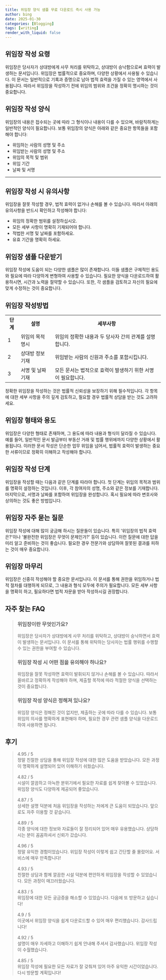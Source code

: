 ```yaml
---
title: 위임장 양식 샘플 무료 다운로드 즉시 사용 가능
author: bing
date: 2025-01-30
categories: [Blogging]
tags: [writing]
render_with_liquid: false
---
```



<h2 id='위임장_작성_요령'>위임장 작성 요령</h2>

<p>위임장은 당사자가 상대방에게 사무 처리를 위탁하고, 상대방이 승낙함으로써 효력이 발생하는 문서입니다. 위임장은 법률적으로 중요하며, 다양한 상황에서 사용될 수 있습니다. 이 문서는 일반적으로 기록과 증명으로 남아 법적 효력을 가질 수 있는 영역에서 사용됩니다. 따라서 위임장을 작성하기 전에 위임의 범위와 조건을 정확히 명시하는 것이 중요합니다.</p>

<h2 id='위임장_작성_양식'>위임장 작성 양식</h2>

<p>위임장의 내용은 접수되는 곳에 따라 그 형식이나 내용이 다를 수 있으며, 바람직하게는 일반적인 양식이 필요합니다. 보통 위임장의 양식은 아래와 같은 중요한 항목들을 포함해야 합니다:</p>

<ul>
    <li>위임하는 사람의 성명 및 주소</li>
    <li>위임받는 사람의 성명 및 주소</li>
    <li>위임의 목적 및 범위</li>
    <li>위임 기간</li>
    <li>날짜 및 서명</li>
</ul>

<hr />

<h2 id='위임장_작성_시_유의사항'>위임장 작성 시 유의사항</h2>

<p>위임장을 잘못 작성할 경우, 법적 효력이 없거나 손해를 볼 수 있습니다. 따라서 아래의 유의사항을 반드시 확인하고 작성해야 합니다:</p>

<ul>
    <li>위임의 정확한 범위를 설정하십시오.</li>
    <li>모든 세부 사항이 명확히 기재되어야 합니다.</li>
    <li>적법한 서명 및 날짜를 포함하세요.</li>
    <li>유효 기간을 명확히 하세요.</li>
</ul>

<h2 id='위임장_샘플_다운받기'>위임장 샘플 다운받기</h2>

<p>위임장 작성에 도움이 되는 다양한 샘플은 많이 존재합니다. 이들 샘플은 구체적인 용도와 필요에 따라 다양하게 변형하여 사용할 수 있습니다. 필요한 양식을 다운로드하여 활용하시면, 시간과 노력을 절약할 수 있습니다. 또한, 각 샘플을 검토하고 자신의 필요에 맞게 수정하는 것이 중요합니다.</p>

<h2 id='위임장_작성방법'>위임장 작성방법</h2>

<table>
    <tr>
        <td style="text-align: center; height: 17px;"><b>단계</b></td>
        <td style="text-align: center; height: 17px;"><b>설명</b></td>
        <td style="text-align: center; height: 17px;"><b>세부사항</b></td>
    </tr>
    <tr>
        <td>1</td>
        <td>위임의 목적 명시</td>
        <td>위임의 정확한 내용과 두 당사자 간의 관계를 설명합니다.</td>
    </tr>
    <tr>
        <td>2</td>
        <td>상대방 정보 기재</td>
        <td>위임받는 사람의 신원과 주소를 포함시킵니다.</td>
    </tr>
    <tr>
        <td>3</td>
        <td>서명 및 날짜 기재</td>
        <td>모든 문서는 법적으로 효력이 발생하기 위한 서명이 필요합니다.</td>
    </tr>
</table>

<p>정확한 위임장을 작성하는 것은 법률적 신뢰성을 보장하기 위해 필수적입니다. 각 항목에 대한 세부 사항을 주의 깊게 검토하고, 필요할 경우 법률적 상담을 받는 것도 고려하세요.</p>

<h2 id='위임장_형태와_용도'>위임장 형태와 용도</h2>

<p>위임장은 다양한 형태로 존재하며, 그 용도에 따라 내용과 형식이 달라질 수 있습니다. 예를 들어, 일반적인 문서 발급부터 부동산 거래 및 법률 행위에까지 다양한 상황에서 활용됩니다. 이러한 문서 작성은 단순한 업무 위임을 넘어서, 법률적 효력이 발생하는 중요한 서류이므로 정확히 이해하고 작성해야 합니다.</p>

<h2 id='위임장_작성_단계'>위임장 작성 단계</h2>

<p>위임장을 작성할 때는 다음과 같은 단계를 따라야 합니다. 첫 단계는 위임의 목적과 범위를 명확히 설정하는 것입니다. 이후, 각 참여자의 성명, 주소와 같은 정보를 기재합니다. 마지막으로, 서명과 날짜를 포함하여 위임장을 완성합니다. 혹시 필요에 따라 변호사와 상의하는 것도 좋은 방법입니다.</p>

<h2 id='위임장_자주_묻는_질문'>위임장 자주 묻는 질문</h2>

<p>위임장 작성에 대해 많이 궁금해 하시는 질문들이 있습니다. 특히 '위임장의 법적 효력은?'이나 '불완전한 위임장은 무엇이 문제인가?' 등이 있습니다. 이런 질문에 대한 답을 미리 알고 준비하는 것이 좋습니다. 필요한 경우 전문가와 상담하여 잘못된 결과를 피하는 것이 매우 중요합니다.</p>

<h2 id='위임장_마무리'>위임장 마무리</h2>

<p>위임장은 신중히 작성해야 할 중요한 문서입니다. 이 문서를 통해 권한을 위임하거나 법적 절차를 대행하게 되므로, 그 내용과 형식 모두에 주의가 필요합니다. 모든 세부 사항을 명확히 하고, 필요하다면 법적 자문을 받아 작성하시길 권장합니다.</p>


<h2 id='자주_찾는_FAQ'>자주 찾는 FAQ</h2>
<div itemscope="" itemtype="https://schema.org/FAQPage"> 
<blockquote> 
<div itemscope="" itemprop="mainEntity" itemtype="https://schema.org/Question"> 
<h3 itemprop="name">위임장이란 무엇인가요?</h3> 
<div itemscope="" itemprop="acceptedAnswer" itemtype="https://schema.org/Answer"> 
<span itemprop="text"> 
<p>위임장은 당사자가 상대방에게 사무 처리를 위탁하고, 상대방이 승낙하면서 효력이 발생하는 문서입니다. 이 문서를 통해 위탁하는 당사자는 법률 행위를 수행할 수 있는 권한을 부여할 수 있습니다.</p> 
</span> 
</div> 
</div> 
<div itemscope="" itemprop="mainEntity" itemtype="https://schema.org/Question"> 
<h3 itemprop="name">위임장 작성 시 어떤 점을 유의해야 하나요?</h3> 
<div itemscope="" itemprop="acceptedAnswer" itemtype="https://schema.org/Answer"> 
<span itemprop="text"> 
<p>위임장을 잘못 작성하면 효력이 발휘되지 않거나 손해를 볼 수 있습니다. 따라서 올바르고 정확하게 작성해야 하며, 제출할 목적에 따라 적절한 양식을 선택하는 것이 중요합니다.</p> 
</span> 
</div> 
</div> 
<div itemscope="" itemprop="mainEntity" itemtype="https://schema.org/Question"> 
<h3 itemprop="name">위임장 작성 양식은 정해져 있나요?</h3> 
<div itemscope="" itemprop="acceptedAnswer" itemtype="https://schema.org/Answer"> 
<span itemprop="text"> 
<p>위임장 양식은 정해진 것이 없지만, 제출하는 곳에 따라 다를 수 있습니다. 보통 위임의 의사를 명확하게 표현해야 하며, 필요한 경우 관련 샘플 양식을 다운로드하여 사용하면 됩니다.</p> 
</span> 
</div> 
</div> 
</blockquote> 
</div>
<h2 id='후기'>후기</h2>
<div itemscope itemtype="https://schema.org/Product">
  <blockquote>
  <div itemprop="review" itemscope itemtype="https://schema.org/Review">
      <div itemprop="reviewRating" itemscope itemtype="https://schema.org/Rating"> <span itemprop="ratingValue">4.95</span> / <span itemprop="bestRating">5</span> </div>
      <span itemprop="reviewBody">정말 친절한 상담을 통해 위임장 작성에 대한 많은 도움을 받았습니다. 모든 과정이 명확하게 설명되어 있어 이해하기 쉬웠습니다.</span>
  </div>
  <br>
  <div itemprop="review" itemscope itemtype="https://schema.org/Review">
      <div itemprop="reviewRating" itemscope itemtype="https://schema.org/Rating"> <span itemprop="ratingValue">4.82</span> / <span itemprop="bestRating">5</span> </div>
      <span itemprop="reviewBody">시설이 깔끔하고 아늑한 분위기에서 필요한 자료를 쉽게 찾아볼 수 있었습니다. 위임장 양식도 다양하게 제공되어 좋았습니다.</span>
  </div>
  <br>
  <div itemprop="review" itemscope itemtype="https://schema.org/Review">
      <div itemprop="reviewRating" itemscope itemtype="https://schema.org/Rating"> <span itemprop="ratingValue">4.87</span> / <span itemprop="bestRating">5</span> </div>
      <span itemprop="reviewBody">상세한 설명 덕분에 처음 위임장을 작성하는 저에게 큰 도움이 되었습니다. 앞으로도 자주 이용할 것 같습니다.</span>
  </div>
  <br>
  <div itemprop="review" itemscope itemtype="https://schema.org/Review">
      <div itemprop="reviewRating" itemscope itemtype="https://schema.org/Rating"> <span itemprop="ratingValue">4.89</span> / <span itemprop="bestRating">5</span> </div>
      <span itemprop="reviewBody">각종 양식에 대한 정보와 자료들이 잘 정리되어 있어 매우 유용했습니다. 상담하시는 분이 꼼꼼하셔서 신뢰가 갔습니다.</span>
  </div>
  <br>
  <div itemprop="review" itemscope itemtype="https://schema.org/Review">
      <div itemprop="reviewRating" itemscope itemtype="https://schema.org/Rating"> <span itemprop="ratingValue">4.96</span> / <span itemprop="bestRating">5</span> </div>
      <span itemprop="reviewBody">정말 유익한 경험이었습니다. 위임장 작성이 이렇게 쉽고 간단할 줄 몰랐어요. 서비스에 매우 만족합니다!</span>
  </div>
  <br>
  <div itemprop="review" itemscope itemtype="https://schema.org/Review">
      <div itemprop="reviewRating" itemscope itemtype="https://schema.org/Rating"> <span itemprop="ratingValue">4.93</span> / <span itemprop="bestRating">5</span> </div>
      <span itemprop="reviewBody">친절한 상담과 함께 깔끔한 시설 덕분에 편안하게 위임장을 작성할 수 있었습니다. 모든 과정이 매끄러웠습니다.</span>
  </div>
  <br>
  <div itemprop="review" itemscope itemtype="https://schema.org/Review">
      <div itemprop="reviewRating" itemscope itemtype="https://schema.org/Rating"> <span itemprop="ratingValue">4.83</span> / <span itemprop="bestRating">5</span> </div>
      <span itemprop="reviewBody">위임장에 대한 모든 궁금증을 해소할 수 있었습니다. 다음에 또 방문하고 싶습니다!</span>
  </div>
  <br>
  <div itemprop="review" itemscope itemtype="https://schema.org/Review">
      <div itemprop="reviewRating" itemscope itemtype="https://schema.org/Rating"> <span itemprop="ratingValue">4.9</span> / <span itemprop="bestRating">5</span> </div>
      <span itemprop="reviewBody">이곳에서 위임장 양식을 쉽게 다운로드할 수 있어 매우 편리했습니다. 감사드립니다!</span>
  </div>
  <br>
  <div itemprop="review" itemscope itemtype="https://schema.org/Review">
      <div itemprop="reviewRating" itemscope itemtype="https://schema.org/Rating"> <span itemprop="ratingValue">4.92</span> / <span itemprop="bestRating">5</span> </div>
      <span itemprop="reviewBody">설명이 매우 자세하고 이해하기 쉽게 안내해 주셔서 감사했습니다. 위임장 작성이 수월했습니다.</span>
  </div>
  <br>
  <div itemprop="review" itemscope itemtype="https://schema.org/Review">
      <div itemprop="reviewRating" itemscope itemtype="https://schema.org/Rating"> <span itemprop="ratingValue">4.85</span> / <span itemprop="bestRating">5</span> </div>
      <span itemprop="reviewBody">위임장 작성에 필요한 모든 자료가 잘 갖춰져 있어 아주 유익한 시간이었습니다. 다시 방문할 계획입니다!</span>
  </div>
  </blockquote>
</div>
